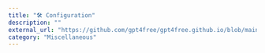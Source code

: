 ```yaml
---
title: "🛠️ Configuration"
description: ""
external_url: "https://github.com/gpt4free/gpt4free.github.io/blob/main/docs/configuration.md"
category: "Miscellaneous"
---
```

